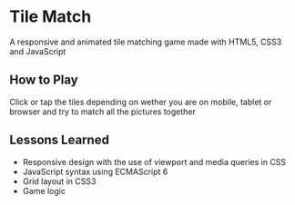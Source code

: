 # Tile Match

A responsive and animated tile matching game made with HTML5, CSS3 and JavaScript

## How to Play

Click or tap the tiles depending on wether you are on mobile, tablet or browser and try to match all the pictures together

## Lessons Learned

- Responsive design with the use of viewport and media queries in CSS
- JavaScript syntax using ECMAScript 6
- Grid layout in CSS3
- Game logic
